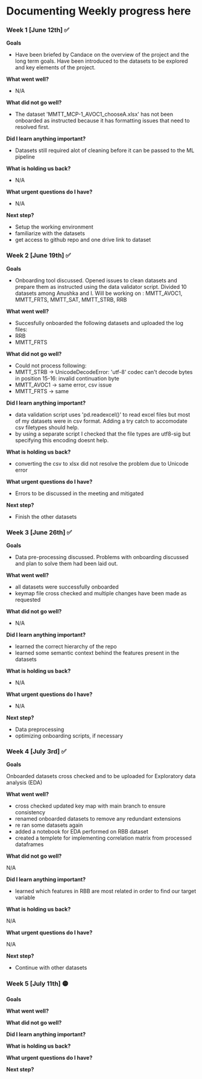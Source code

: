# Documenting Weekly progress here

### Week 1 [June 12th] :white_check_mark:
**Goals**
- Have been briefed by Candace on the overview of the project and the long term goals. Have been introduced to the datasets to be explored and key elements of the project.
  
**What went well?**
- N/A
  
**What did not go well?**
- The dataset 'MMTT_MCP-1_AVOC1_chooseA.xlsx' has not been onboarded as instructed because it has formatting issues that need to resolved first.
  
**Did I learn anything important?**
- Datasets still required alot of cleaning before it can be passed to the ML pipeline
  
**What is holding us back?**
- N/A
  
**What urgent questions do I have?**
- N/A
  
**Next step?**
- Setup the working environment
- familiarize with the datasets
- get access to github repo and one drive link to dataset


### Week 2 [June 19th] :white_check_mark:
**Goals**
- Onboarding tool discussed. Opened issues to clean datasets and prepare them as instructed using the data validator script. Divided 10 datasets among Anushka and I. Will be working on : MMTT_AVOC1, MMTT_FRTS, MMTT_SAT, MMTT_STRB, RRB
  
**What went well?**
- Succesfully onboarded the following datasets and uploaded the log files:
 - RRB
 - MMTT_FRTS

**What did not go well?**
- Could not process following:
 - MMTT_STRB -> UnicodeDecodeError: 'utf-8' codec can't decode bytes in position 15-16: invalid continuation byte
 - MMTT_AVOC1 -> same error, csv issue
 - MMTT_FRTS -> same

**Did I learn anything important?**
- data validation script uses 'pd.readexcel()' to read excel files but most of my datasets were in csv format. Adding a try catch to accomodate csv filetypes should help. 
- by using a separate script I checked that the file types are utf8-sig but specifying this encoding doesnt help.

**What is holding us back?**
- converting the csv to xlsx did not resolve the problem due to Unicode error

**What urgent questions do I have?**
- Errors to be discussed in the meeting and mitigated

**Next step?**
- Finish the other datasets


### Week 3 [June 26th] :white_check_mark:

**Goals**
- Data pre-processing discussed. Problems with onboarding discussed and plan to solve them had been laid out.

**What went well?**
- all datasets were successfully onboarded
- keymap file cross checked and multiple changes have been made as requested

**What did not go well?**
- N/A

**Did I learn anything important?**
- learned the correct hierarchy of the repo
- learned some semantic context behind the features present in the datasets

**What is holding us back?**
- N/A

**What urgent questions do I have?**
- N/A

**Next step?**
- Data preprocessing
- optimizing onboarding scripts, if necessary

### Week 4 [July 3rd] :white_check_mark:
**Goals**

Onboarded datasets cross checked and to be uploaded for Exploratory data analysis (EDA)

**What went well?**

- cross checked updated key map with main branch to ensure consistency
- renamed onboarded datasets to remove any redundant extensions
- re ran some datasets again
- added a notebook for EDA performed on RBB dataset
- created a templete for implementing correlation matrix from processed dataframes

**What did not go well?**

N/A

**Did I learn anything important?**

- learned which features in RBB are most related in order to find our target variable

**What is holding us back?**

N/A

**What urgent questions do I have?**

N/A

**Next step?**

- Continue with other datasets

### Week 5 [July 11th] :yellow_circle:

**Goals**

**What went well?**


**What did not go well?**


**Did I learn anything important?**


**What is holding us back?**


**What urgent questions do I have?**

**Next step?**


